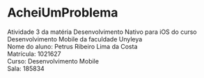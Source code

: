 # AcheiUmProblema
Atividade 3 da matéria Desenvolvimento Nativo para iOS do curso Desenvolvimento Mobile da faculdade Unyleya <br />
Nome do aluno: Petrus Ribeiro Lima da Costa <br />
Matrícula: 1021627 <br />
Curso: Desenvolvimento Mobile <br />
Sala: 185834 <br />
